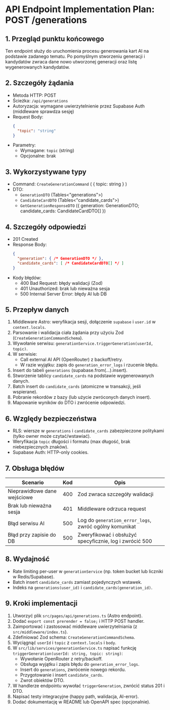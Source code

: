 # API Endpoint Implementation Plan: POST /generations

## 1. Przegląd punktu końcowego
Ten endpoint służy do uruchomienia procesu generowania kart AI na podstawie zadanego tematu. Po pomyślnym stworzeniu generacji i kandydatów zwraca dane nowo utworzonej generacji oraz listę wygenerowanych kandydatów.

## 2. Szczegóły żądania
- Metoda HTTP: POST
- Ścieżka: `/api/generations`
- Autoryzacja: wymagane uwierzytelnienie przez Supabase Auth (middleware sprawdza sesję)
- Request Body:
  ```json
  {
    "topic": "string"
  }
  ```
- Parametry:
  - Wymagane: `topic` (string)
  - Opcjonalne: brak

## 3. Wykorzystywane typy
- Command: `CreateGenerationCommand` ( { topic: string } )
- DTO:
  - `GenerationDTO` (Tables<"generations">)
  - `CandidateCardDTO` (Tables<"candidate_cards">)
  - `GetGenerationResponseDTO` ({ generation: GenerationDTO; candidate_cards: CandidateCardDTO[] })

## 4. Szczegóły odpowiedzi
- 201 Created
- Response Body:
  ```json
  {
    "generation": { /* GenerationDTO */ },
    "candidate_cards": [ /* CandidateCardDTO[] */ ]
  }
  ```
- Kody błędów:
  - 400 Bad Request: błędy walidacji (Zod)
  - 401 Unauthorized: brak lub nieważna sesja
  - 500 Internal Server Error: błędy AI lub DB

## 5. Przepływ danych
1. Middleware Astro: weryfikacja sesji, dołączenie `supabase` i `user.id` w `context.locals`.
2. Parsowanie i walidacja ciała żądania przy użyciu Zod (`CreateGenerationCommandSchema`).
3. Wywołanie serwisu: `generationService.triggerGeneration(userId, topic)`.
4. W serwisie:
   - Call external AI API (OpenRouter) z backoff/retry.
   - W razie wyjątku: zapis do `generation_error_logs` i rzucenie błędu.
5. Insert do tabeli `generations` (supabase.from(...).insert).
6. Stworzenie tablicy `candidate_cards` na podstawie wygenerowanych danych.
7. Batch insert do `candidate_cards` (atomiczne w transakcji, jeśli wspierane).
8. Pobranie rekordów z bazy (lub użycie zwróconych danych insert).
9. Mapowanie wyników do DTO i zwrócenie odpowiedzi.

## 6. Względy bezpieczeństwa
- RLS: wiersze w `generations` i `candidate_cards` zabezpieczone politykami (tylko owner może czytać/wstawiać).
- Weryfikacja `topic` długości i formatu (max długość, brak niebezpiecznych znaków).
- Supabase Auth: HTTP-only cookies.

## 7. Obsługa błędów
| Scenario                            | Kod   | Opis                                                         |
|-------------------------------------|-------|--------------------------------------------------------------|
| Nieprawidłowe dane wejściowe        | 400   | Zod zwraca szczegóły walidacji                              |
| Brak lub nieważna sesja             | 401   | Middleware odrzuca request                                   |
| Błąd serwisu AI                     | 500   | Log do `generation_error_logs`, zwróć ogólny komunikat      |
| Błąd przy zapisie do DB             | 500   | Zweryfikować i obsłużyć specyficznie, log i zwrócić 500      |

## 8. Wydajność
- Rate limiting per-user w `generationService` (np. token bucket lub liczniki w Redis/Supabase).
- Batch insert `candidate_cards` zamiast pojedynczych wstawek.
- Indeks na `generations(user_id)` i `candidate_cards(generation_id)`.

## 9. Kroki implementacji
1. Utworzyć plik `src/pages/api/generations.ts` (Astro endpoint).
2. Dodać `export const prerender = false;` i HTTP POST handler.
3. Zaimportować i zastosować middleware uwierzytelniania (z `src/middleware/index.ts`).
4. Zdefiniować Zod schema: `CreateGenerationCommandSchema`.
5. Wyciągnąć `userId` i `topic` z `context.locals` i `body`.
6. W `src/lib/services/generationService.ts` napisać funkcję `triggerGeneration(userId: string, topic: string)`:
   - Wywołanie OpenRouter z retry/backoff.
   - Obsługa wyjątku i zapis błędu do `generation_error_logs`.
   - Insert do `generations`, zwrócenie nowego rekordu.
   - Przygotowanie i insert `candidate_cards`.
   - Zwrot obiektów DTO.
7. W handlerze endpointu wywołać `triggerGeneration`, zwrócić status 201 i DTO.
8. Napisać testy integracyjne (happy path, walidacja, AI-error).
9. Dodać dokumentację w README lub OpenAPI spec (opcjonalnie).
